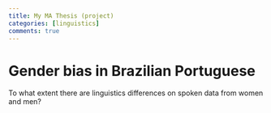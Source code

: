 ```yaml
---
title: My MA Thesis (project)
categories: [linguistics]
comments: true
---
```

# Gender bias in Brazilian Portuguese

To what extent there are linguistics differences on spoken data from women and men?